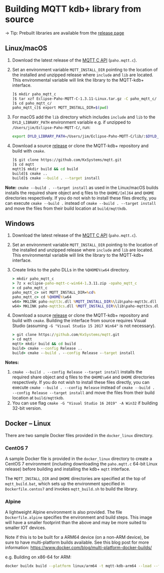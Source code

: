 # Building MQTT kdb+ library from source

-> Tip: Prebuilt libraries are available from the [release page](https://github.com/KxSystems/mqtt/releases)

## Linux/macOS

1.  Download the latest release of the [MQTT C API](https://github.com/eclipse/paho.mqtt.c/releases) (`paho.mqtt.c`).
2.  Set an environment variable `MQTT_INSTALL_DIR` pointing to the location of the installed and unzipped release where `include` and `lib` are located. This environmental variable will link the library to the MQTT-kdb+ interface.

    ```bash
    ]$ mkdir paho_mqtt_c
    ]$ tar xzf Eclipse-Paho-MQTT-C-1.3.11-Linux.tar.gz -C paho_mqtt_c/ --strip-components=1
    ]$ cd paho_mqtt_c/
    paho_mqtt_c]$ export MQTT_INSTALL_DIR=$(pwd)
    ```

3.  For macOS add the `lib` directory which includes `include` and `lib` to the `DYLD_LIBRARY_PATH` environment variable e.g. if unzipped to `/Users/jim/Eclipse-Paho-MQTT-C/`, run:

    ```bash
    export DYLD_LIBRARY_PATH=/Users/jim/Eclipse-Paho-MQTT-C/lib/:$DYLD_LIBRARY_PATH
    ```

4.  Download a source [release](https://github.com/KxSystems/mqtt/releases) or clone the MQTT-kdb+ repository and build with `cmake`.

    ```bash
    ]$ git clone https://github.com/KxSystems/mqtt.git
    ]$ cd mqtt
    mqtt]$ mkdir build && cd build
    build]$ cmake ..
    build]$ cmake --build . --target install
    ```

**Note:** `cmake --build . --target install` as used in the Linux/macOS builds installs the required share object and q files to the `QHOME/[ml]64` and `QHOME` directories respectively. If you do not wish to install these files directly, you can execute `cmake --build .` instead of `cmake --build . --target install` and move the files from their build location at `build/mqttkdb`.

## Windows

1.  Download the latest release of the [MQTT C API](https://github.com/eclipse/paho.mqtt.c/releases) (`paho.mqtt.c`).
2.  Set an environment variable `MQTT_INSTALL_DIR` pointing to the location of the installed and unzipped release where `include` and `lib` are located. This environmental variable will link the library to the MQTT-kdb+ interface.
3.  Create links to the paho DLLs in the `%QHOME%\w64` directory.

    ```bat
    > mkdir paho_mqtt_c
    > 7z x eclipse-paho-mqtt-c-win64-1.3.11.zip -opaho_mqtt_c
    > cd paho_mqtt_c
    paho_mqtt_c> set MQTT_INSTALL_DIR=%cd%
    paho_mqtt_c> cd %QHOME%\w64
    w64> MKLINK paho-mqtt3c.dll %MQTT_INSTALL_DIR%\lib\paho-mqtt3c.dll
    w64> MKLINK paho-mqtt3cs.dll %MQTT_INSTALL_DIR%\lib\paho-mqtt3cs.dll
    ```

4.  Download a source [release](https://github.com/KxSystems/mqtt/releases) or clone the MQTT-kdb+ repository and build with `cmake`. Building the interface from source requires Visual Studio (assuming `-G "Visual Studio 15 2017 Win64"` is not necessary).

    ```bat
    > git clone https://github.com/KxSystems/mqtt.git
    > cd mqtt
    mqtt> mkdir build && cd build
    build> cmake --config Release ..
    build> cmake --build . --config Release --target install
    ```

**Notes:** 

1.  `cmake --build . --config Release --target install` installs the required share object and q files to the `QHOME\w64` and `QHOME` directories respectively. If you do not wish to install these files directly, you can execute `cmake --build . --config Release` instead of `cmake --build . --config Release --target install` and move the files from their build location at `build/mqttkdb`.
2.  You can use flag `cmake -G "Visual Studio 16 2019" -A Win32` if building 32-bit version.

## Docker – Linux

There are two sample Docker files provided in the `docker_linux` directory.

### CentOS 7

A sample Docker file is provided in the `docker_linux` directory to create a CentOS 7 environment (including downloading the `paho.mqtt.c` 64-bit Linux release) before building and installing the kdb+ `mqtt` interface.

The `MQTT_INSTALL_DIR` and `QHOME` directories are specified at the top of `mqtt_build.bat`, which sets up the environment specified in `Dockerfile.centos7` and invokes `mqtt_build.sh` to build the library.

### Alpine

A lightweight Alpine environment is also provided. The file `Dockerfile.alpine` specifies the environment and build steps. This image will have a smaller footprint than the above and may be more suited to smaller IOT devices. 

Note if this is to be built for a ARM64 device (on a non-ARM device), be sure to have multi-platform builds available. See this blog post for more information: 
https://www.docker.com/blog/multi-platform-docker-builds/

e.g. Building on x86-64 for ARM:

```bash
docker buildx build --platform linux/arm64 -t mqtt-kdb-arm64 --load --file docker_linux/Dockerfile.alpine .
```
